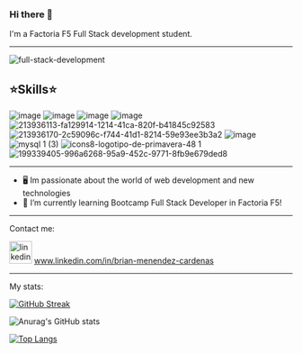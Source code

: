 ### Hi there 👋
I'm a Factoria F5 Full Stack development student.

---
![full-stack-development](https://github.com/Brianclikclak/Brianclikclak/assets/132446946/c52091b8-f7f0-491d-9f08-102755e2bd28)


⭐Skills⭐
---
![image](https://github.com/Brianclikclak/Brianclikclak/assets/132446946/876beef1-b801-458e-9d0f-0da1d47028a2) ![image](https://github.com/Brianclikclak/Brianclikclak/assets/132446946/dee42146-8fb3-4b5d-a6d0-a320dec37160) ![image](https://github.com/Brianclikclak/Brianclikclak/assets/132446946/855f32a6-dabd-4fc5-809d-93cc585345fc) ![image](https://github.com/Brianclikclak/Brianclikclak/assets/132446946/a2c1f01f-3b2c-454e-ad24-0c48a011d57e)
![213936113-fa129914-1214-41ca-820f-b41845c92583](https://github.com/Brianclikclak/Brianclikclak/assets/132446946/f8c5fa1d-a920-4bc0-91bc-bcca55c7f098)
![213936170-2c59096c-f744-41d1-8214-59e93ee3b3a2](https://github.com/Brianclikclak/Brianclikclak/assets/132446946/e962c42d-9d19-4768-907a-e2a9e5099e79)
![image](https://github.com/Brianclikclak/Brianclikclak/assets/132446946/82760ee1-ece4-464d-90f0-5cfebb0e484c)
![mysql 1 (3)](https://github.com/Brianclikclak/Brianclikclak/assets/132446946/5309b1dd-91d0-4da7-b1cb-f82eb49e8307)
![icons8-logotipo-de-primavera-48 1](https://github.com/Brianclikclak/Brianclikclak/assets/132446946/1bf007c8-3bd2-4b19-8c7f-c0cccfcc72f3)
![199339405-996a6268-95a9-452c-9771-8fb9e679ded8](https://github.com/Brianclikclak/Brianclikclak/assets/132446946/c946cc0e-1c6d-4266-b131-364b223d46b4)








---





- 🖥️ Im passionate about the world of web development and new technologies
- 🌱 I’m currently learning Bootcamp Full Stack Developer in Factoria F5!
---
Contact me:



<a href="www.linkedin.com/in/brian-menendez-cardenas" rel=""><img src="https://camo.githubusercontent.com/28bbd2596707954793abeff9eb24d343c1c78b7bf184b90294b4b190c6097a65/68747470733a2f2f63646e2e6a7364656c6976722e6e65742f6e706d2f73696d706c652d69636f6e7340332e302e312f69636f6e732f6c696e6b6564696e2e737667" alt="linkedin" height="40" data-canonical-src="https://cdn.jsdelivr.net/npm/simple-icons@3.0.1/icons/linkedin.svg" style="max-width: 100%;"></a>
www.linkedin.com/in/brian-menendez-cardenas





---
My stats:

[![GitHub Streak](https://streak-stats.demolab.com?user=Brianclikclak&theme=dark&hide_border=true)](https://git.io/streak-stats)


![Anurag's GitHub stats](https://github-readme-stats.vercel.app/api?username=Brianclikclak&show=contribs,prs)


[![Top Langs](https://github-readme-stats.vercel.app/api/top-langs/?username=Brianclikclak&layout=compact)](https://github.com/anuraghazra/github-readme-stats)
